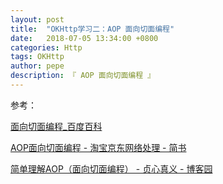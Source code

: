```yaml
---
layout: post
title:  "OKHttp学习二：AOP 面向切面编程"
date:   2018-07-05 13:34:00 +0800
categories: Http
tags: OKHttp
author: pepe
description: 『 AOP 面向切面编程 』
---
```






参考：

[面向切面编程_百度百科](https://baike.baidu.com/item/%E9%9D%A2%E5%90%91%E5%88%87%E9%9D%A2%E7%BC%96%E7%A8%8B)

[AOP面向切面编程 - 淘宝京东网络处理 - 简书](https://www.jianshu.com/p/890dd0b77ded)

[简单理解AOP（面向切面编程） - 贞心真义 - 博客园](http://www.cnblogs.com/jyh317/p/3834271.html)































